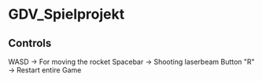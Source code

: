 # GDV_Spielprojekt

## Controls

WASD  -> For moving the rocket
Spacebar -> Shooting laserbeam
Button "R" -> Restart entire Game
